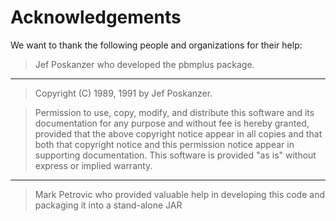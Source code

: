# Acknowledgements #

We want to thank the following people and organizations for their help:

> Jef Poskanzer who developed the pbmplus package.
> 
---

> Copyright (C) 1989, 1991 by Jef Poskanzer.

> Permission to use, copy, modify, and distribute this software and its
> documentation for any purpose and without fee is hereby granted, provided
> that the above copyright notice appear in all copies and that both that
> copyright notice and this permission notice appear in supporting
> documentation.  This software is provided "as is" without express or
> implied warranty.
> 
---


> Mark Petrovic who provided valuable help in developing this code and
> packaging it into a stand-alone JAR